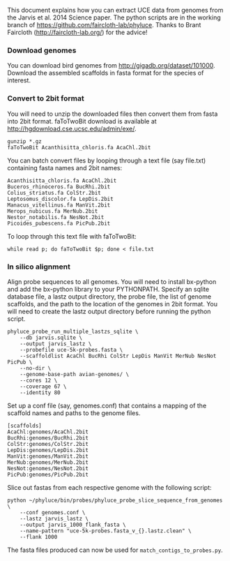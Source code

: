 This document explains how you can extract UCE data from genomes from the Jarvis et al. 2014 Science paper.  The python scripts are in the working branch of https://github.com/faircloth-lab/phyluce.  Thanks to Brant Faircloth (http://faircloth-lab.org/) for the advice!

### Download genomes

You can download bird genomes from http://gigadb.org/dataset/101000.  Download the assembled scaffolds in fasta format for the species of interest.

### Convert to 2bit format

You will need to unzip the downloaded files then convert them from fasta into 2bit format.  faToTwoBit download is available at http://hgdownload.cse.ucsc.edu/admin/exe/.

```
gunzip *.gz
faToTwoBit Acanthisitta_chloris.fa AcaChl.2bit
```

You can batch convert files by looping through a text file (say file.txt) containing fasta names and 2bit names: 

```
Acanthisitta_chloris.fa AcaChl.2bit
Buceros_rhinoceros.fa BucRhi.2bit
Colius_striatus.fa ColStr.2bit
Leptosomus_discolor.fa LepDis.2bit
Manacus_vitellinus.fa ManVit.2bit
Merops_nubicus.fa MerNub.2bit
Nestor_notabilis.fa NesNot.2bit
Picoides_pubescens.fa PicPub.2bit
```

To loop through this text file with faToTwoBit:

```
while read p; do faToTwoBit $p; done < file.txt
```

### In silico alignment

Align probe sequences to all genomes.  You will need to install bx-python and add the bx-python library to your PYTHONPATH.  Specify an sqlite database file, a lastz output directory, the probe file, the list of genome scaffolds, and the path to the location of the genomes in 2bit format.  You will need to create the lastz output directory before running the python script.

```
phyluce_probe_run_multiple_lastzs_sqlite \
    --db jarvis.sqlite \
    --output jarvis_lastz \
    --probefile uce-5k-probes.fasta \
    --scaffoldlist AcaChl BucRhi ColStr LepDis ManVit MerNub NesNot PicPub \
    --no-dir \
    --genome-base-path avian-genomes/ \
    --cores 12 \
    --coverage 67 \
    --identity 80
```

Set up a conf file (say, genomes.conf) that contains a mapping of the scaffold names and paths to the genome files. 

```
[scaffolds]
AcaChl:genomes/AcaChl.2bit
BucRhi:genomes/BucRhi.2bit
ColStr:genomes/ColStr.2bit
LepDis:genomes/LepDis.2bit
ManVit:genomes/ManVit.2bit
MerNub:genomes/MerNub.2bit
NesNot:genomes/NesNot.2bit
PicPub:genomes/PicPub.2bit
```

Slice out fastas from each respective genome with the following script:

```
python ~/phyluce/bin/probes/phyluce_probe_slice_sequence_from_genomes \
    --conf genomes.conf \
    --lastz jarvis_lastz \
    --output jarvis_1000_flank_fasta \
    --name-pattern "uce-5k-probes.fasta_v_{}.lastz.clean" \
    --flank 1000
```

The fasta files produced can now be used for `match_contigs_to_probes.py`.
